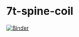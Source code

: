 # 7t-spine-coil
[![Binder](https://binder.conp.cloud/badge_logo.svg)](https://binder.conp.cloud/v2/gh/evaalonsoortiz/7t-spine-coil/HEAD)

